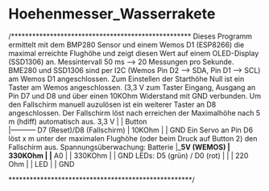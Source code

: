 # Hoehenmesser_Wasserrakete
/*************************************************** 
  Dieses Programm ermittelt mit dem BMP280 Sensor und einem Wemos D1 (ESP8266) die maximal erreichte 
  Flughöhe und zeigt diesen Wert auf einem OLED-Display (SSD1306) an. Messintervall 50 ms --> 20 Messungen pro Sekunde.
  BME280 und SSD1306 sind per I2C (Wemos Pin D2 --> SDA, Pin D1 --> SCL) am Wemos D1 angeschlossen.
  Zum Einstellen der Starthöhe Null ist ein Taster am Wemos angeschlossen. (3,3 V zum Taster Eingang, Ausgang an 
  Pin D7 und D8 und über einen 10KOhm Widerstand mit GND verbunden. Um den Fallschirm manuell auzulösen ist ein weiterer Taster an D8 angeschlossen.
  Der Fallschirm löst nach erreichen der Maximalhöhe nach 5 m (hdiff) automatisch aus.
        3,3 V
        |
        |
       Button     
        |––––––– D7 (Reset)/D8 (Fallschirm)
        |
       10KOhm 
        |
        |
        GND
   Ein Servo an Pin D6 löst x m unter der maximalen Flughöhe (oder beim Druck auf Button 2) den Fallschirm aus.
  Spannungsüberwachung:
      Batterie
         |___________5V (WEMOS)
         |
         330KOhm
         |
         |__________ A0
         |
         |
         330KOhm
         |
         |
         GND 
  LEDs:
      D5 (grün) / D0 (rot)
              |
              |
              |
              220 Ohm
              |
              |
              LED
              |
              |
              GND
         
 ****************************************************/

